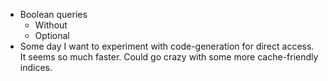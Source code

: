 - Boolean queries
  - Without
  - Optional
- Some day I want to experiment with code-generation for direct access. It seems so much faster. Could go crazy with some more cache-friendly indices.
